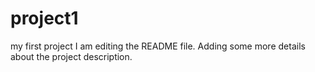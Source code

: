 # project1
my first project
I am editing the README file. Adding some more details about the project description.
